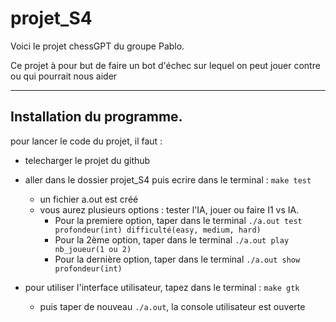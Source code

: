 # projet_S4
Voici le projet chessGPT du groupe Pablo.  

Ce projet à pour but de faire un bot d'échec sur lequel on peut jouer contre ou qui pourrait nous aider

----------------------------
## Installation du programme.

pour lancer le code du projet, il faut :  
* telecharger le projet du github  
* aller dans le dossier projet_S4 puis ecrire dans le terminal : `make test`
   * un fichier a.out est créé  
   * vous aurez plusieurs options : tester l'IA, jouer ou faire I1 vs IA.
      * Pour la premiere option, taper dans le terminal `./a.out test profondeur(int) difficulté(easy, medium, hard)`
      * Pour la 2ème option, taper dans le terminal `./a.out play nb_joueur(1 ou 2)`
      * Pour la dernière option, taper dans le terminal `./a.out show profondeur(int)`

* pour utiliser l'interface utilisateur, tapez dans le terminal : `make gtk`
  * puis taper de nouveau `./a.out`, la console utilisateur est ouverte

